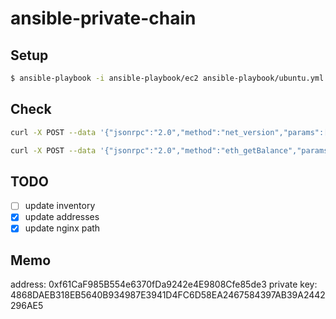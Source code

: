 # ansible-private-chain

## Setup
```bash
$ ansible-playbook -i ansible-playbook/ec2 ansible-playbook/ubuntu.yml --extra-vars "@example.config.json"
```


## Check
```bash
curl -X POST --data '{"jsonrpc":"2.0","method":"net_version","params":[],"id":67}' -H "Content-Type: application/json" ${HOSTNAME}:8080/87b298c45ffd71385d0dda6a0a7cb43e151efbb2

curl -X POST --data '{"jsonrpc":"2.0","method":"eth_getBalance","params":["0xf61CaF985B554e6370fDa9242e4E9808Cfe85de3", "latest"],"id":67}' -H "Content-Type: application/json" ${HOSTNAME}:8080/87b298c45ffd71385d0dda6a0a7cb43e151efbb2
```

## TODO
- [ ] update inventory
- [x] update addresses
- [x] update nginx path

## Memo
address: 0xf61CaF985B554e6370fDa9242e4E9808Cfe85de3
private key: 4868DAEB318EB5640B934987E3941D4FC6D58EA2467584397AB39A2442296AE5